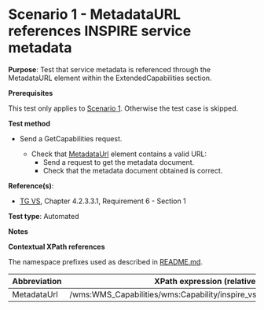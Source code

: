 # Scenario 1 - MetadataURL references INSPIRE service metadata

**Purpose**: Test that service metadata is referenced through the MetadataURL element within the ExtendedCapabilities section.

**Prerequisites**

This test only applies to [Scenario 1](./README.md#scenarios). Otherwise the test case is skipped.

**Test method**

* Send a GetCapabilities request.

  * Check that [MetadataUrl](#metadataUrl) element contains a valid URL:
    * Send a request to get the metadata document.
    * Check that the metadata document obtained is correct.


**Reference(s)**:
* [TG VS](./README.md#ref_TG_VS), Chapter 4.2.3.3.1, Requirement 6 - Section 1

**Test type**: Automated

**Notes**

**Contextual XPath references**

The namespace prefixes used as described in [README.md](./README.md#namespaces).

Abbreviation                                               |  XPath expression (relative to /wms:WMS_Capabilities)
---------------------------------------------------------- | -------------------------------------------------------------------------
MetadataUrl <a name="metadataUrl"></a> | /wms:WMS_Capabilities/wms:Capability/inspire_vs:ExtendedCapabilities/inspire_common:MetadataUrl
